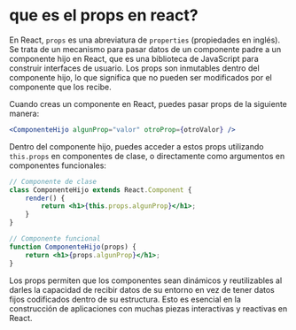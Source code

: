 # que es el props en react?

En React, `props` es una abreviatura de `properties` (propiedades en inglés). Se trata de un mecanismo para pasar datos de un componente padre a un componente hijo en React, que es una biblioteca de JavaScript para construir interfaces de usuario. Los props son inmutables dentro del componente hijo, lo que significa que no pueden ser modificados por el componente que los recibe.

Cuando creas un componente en React, puedes pasar props de la siguiente manera:

```jsx
<ComponenteHijo algunProp="valor" otroProp={otroValor} />
```

Dentro del componente hijo, puedes acceder a estos props utilizando `this.props` en componentes de clase, o directamente como argumentos en componentes funcionales:

```jsx
// Componente de clase
class ComponenteHijo extends React.Component {
    render() {
        return <h1>{this.props.algunProp}</h1>;
    }
}

// Componente funcional
function ComponenteHijo(props) {
    return <h1>{props.algunProp}</h1>;
}
```

Los props permiten que los componentes sean dinámicos y reutilizables al darles la capacidad de recibir datos de su entorno en vez de tener datos fijos codificados dentro de su estructura. Esto es esencial en la construcción de aplicaciones con muchas piezas interactivas y reactivas en React.

